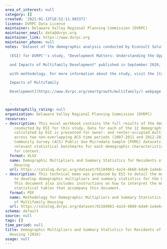 ```yaml
---
area_of_interest: null
category: []
created: '2021-01-13T18:52:11.903371'
license: DVRPC Data License
maintainer: Delaware Valley Regional Planning Commission (DVRPC)
maintainer_email: data@dvrpc.org
maintainer_link: https://www.dvrpc.org
maintainer_phone: null
notes: 'Dataset of the demographic analysis conducted by Econsult Solutions, Inc.

  (ESI) for DVRPC''s study, "Development Matters: Understanding the Opportunities

  and Impacts of Multifamily Development" published in September 2020, along

  with methodology. For more information about the study, visit the [Community

  Impacts of Multifamily

  Development](https://www.dvrpc.org/smartgrowth/multifamily/) webpage.


  '
opendataphilly_rating: null
organization: Delaware Valley Regional Planning Commission (DVRPC)
resources:
- description: This excel workbook contains the full results of the demographic analysis
    conducted by ESI for this study. Data for each of the 12 demographic variables
    calculated by ESI is presented for owner- and renter-occupied multifamily units
    across two non-overlapping ACS time periods (2007-2011 and 2012-2016 5-Year American
    Community Survey (ACS) Public Use Microdata Sample [PUMS] datasets). Where possible,
    relevant statistical benchmarks for each demographic characteristic are provided
    for context.
  format: XLSX
  name: Demographic Multipliers and Summary Statistics for Residents of Multifamily
    Housing
  url: https://catalog.dvrpc.org/dataset/91104961-4a14-4b60-bda9-1a4e64b82d3a/resource/53edb8c7-49de-43a3-b8b6-9515e27ce6cc/download/dvrpc-multifamily-demographic-multipliers-and-summary-statistics_digital-product.xlsx
- description: This technical memo was produced by ESI to detail the methodology used
    to develop demographic multipliers and summary statistics for the DVRPC region.
    This document also includes instructions on how to interpret the multiplier and
    statistical tables that accompany this document.
  format: PDF
  name: Methodology for Demographic Multipliers and Summary Statistics for Residents
    of Multifamily Housing
  url: https://catalog.dvrpc.org/dataset/91104961-4a14-4b60-bda9-1a4e64b82d3a/resource/a51cb91c-df62-41a2-981a-60291763bace/download/dvrpc-demographic-multiplier-methodology-memo.pdf
schema: default
source: null
tags: []
time_period: null
title: Demographic Multipliers and Summary Statistics for Residents of Multifamily
  Housing (2016)
usage: null
---
```

